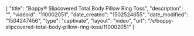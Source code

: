 {
    "title": "Boppy&reg; Slipcovered Total Body Pillow Ring Toss",
    "description": "",
    "videoid": "110002051",
    "date_created": "1502524655",
    "date_modified": "1504247456",
    "type": "captivate",
    "layout": "video",
    "url": "\/v\/boppy-slipcovered-total-body-pillow-ring-toss\/110002051"
}